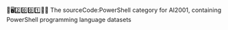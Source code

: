 🧠️🖥️2️⃣️0️⃣️0️⃣️1️⃣️💾️📜️ The sourceCode:PowerShell category for AI2001, containing PowerShell programming language datasets
